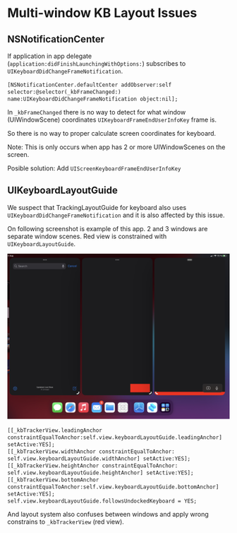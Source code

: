 # Multi-window KB Layout Issues

## NSNotificationCenter

If application in app delegate (`application:didFinishLaunchingWithOptions:`) subscribes to `UIKeyboardDidChangeFrameNotification`. 

```objc
[NSNotificationCenter.defaultCenter addObserver:self selector:@selector(_kbFrameChanged:) name:UIKeyboardDidChangeFrameNotification object:nil];
```

In `_kbFrameChanged` there is no way to detect for what window (UIWindowScene) coordinates `UIKeyboardFrameEndUserInfoKey` frame is.

So there is no way to proper calculate screen coordinates for keyboard.

Note: This is only occurs when app has 2 or more UIWindowScenes on the screen.

Posible solution: Add `UIScreenKeyboardFrameEndUserInfoKey`

## UIKeyboardLayoutGuide

We suspect that TrackingLayoutGuide for keyboard also uses `UIKeyboardDidChangeFrameNotification` and it is also affected by this issue.

On following screenshot is example of this app. 2 and 3 windows are separate window scenes. Red view is constrained with `UIKeyboardLayoutGuide`.

<img src="screenshot.jpeg" alt="screenshot" maxWidth="100%"/>

```objc
[[_kbTrackerView.leadingAnchor constraintEqualToAnchor:self.view.keyboardLayoutGuide.leadingAnchor] setActive:YES];
[[_kbTrackerView.widthAnchor constraintEqualToAnchor: self.view.keyboardLayoutGuide.widthAnchor] setActive:YES];
[[_kbTrackerView.heightAnchor constraintEqualToAnchor: self.view.keyboardLayoutGuide.heightAnchor] setActive:YES];
[[_kbTrackerView.bottomAnchor constraintEqualToAnchor:self.view.keyboardLayoutGuide.bottomAnchor] setActive:YES];
self.view.keyboardLayoutGuide.followsUndockedKeyboard = YES;
```

And layout system also confuses between windows and apply wrong constrains to `_kbTrackerView` (red view).
